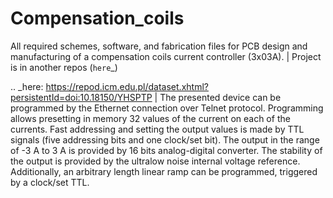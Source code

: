 # Compensation_coils

All required schemes, software, and fabrication files for PCB design and manufacturing of a compensation coils current controller (3x03A).
|
Project is in another repos (`here`_)

.. _here: https://repod.icm.edu.pl/dataset.xhtml?persistentId=doi:10.18150/YHSPTP
|
The presented device can be programmed by the Ethernet connection over Telnet protocol. Programming allows presetting in memory 32 values of the current on each of the currents. Fast addressing and setting the output values is made by TTL signals (five addressing bits and one clock/set bit). The output in the range of -3 A to 3 A is provided by 16 bits analog-digital converter. The stability of the output is provided by the ultralow noise internal voltage reference. Additionally, an arbitrary length linear ramp can be programmed, triggered by a clock/set TTL.
